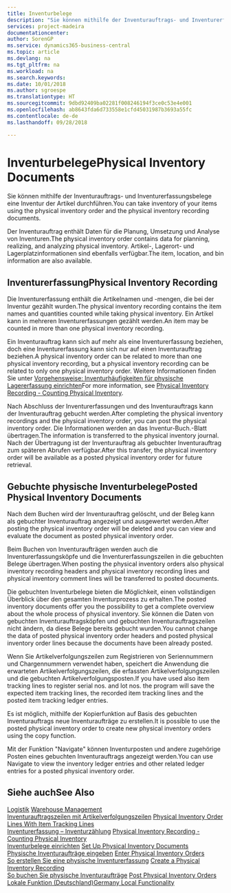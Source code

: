 ```yaml
---
title: Inventurbelege
description: "Sie können mithilfe der Inventurauftrags- und Inventurerfassungsbelege eine Inventur der Artikel durchführen."
services: project-madeira
documentationcenter: 
author: SorenGP
ms.service: dynamics365-business-central
ms.topic: article
ms.devlang: na
ms.tgt_pltfrm: na
ms.workload: na
ms.search.keywords: 
ms.date: 10/01/2018
ms.author: sgroespe
ms.translationtype: HT
ms.sourcegitcommit: 9dbd92409ba02281f008246194f3ce0c53e4e001
ms.openlocfilehash: ab8643fda6d733558e1cfd45031987b3693a55fc
ms.contentlocale: de-de
ms.lasthandoff: 09/28/2018

---
```

# <a name="physical-inventory-documents"></a><span data-ttu-id="5fbb0-103">Inventurbelege</span><span class="sxs-lookup"><span data-stu-id="5fbb0-103">Physical Inventory Documents</span></span>
<span data-ttu-id="5fbb0-104">Sie können mithilfe der Inventurauftrags- und Inventurerfassungsbelege eine Inventur der Artikel durchführen.</span><span class="sxs-lookup"><span data-stu-id="5fbb0-104">You can take inventory of your items using the physical inventory order and the physical inventory recording documents.</span></span>  

<span data-ttu-id="5fbb0-105">Der Inventurauftrag enthält Daten für die Planung, Umsetzung und Analyse von Inventuren.</span><span class="sxs-lookup"><span data-stu-id="5fbb0-105">The physical inventory order contains data for planning, realizing, and analyzing physical inventory.</span></span> <span data-ttu-id="5fbb0-106">Artikel-, Lagerort- und Lagerplatzinformationen sind ebenfalls verfügbar.</span><span class="sxs-lookup"><span data-stu-id="5fbb0-106">The item, location, and bin information are also available.</span></span>  

## <a name="physical-inventory-recording"></a><span data-ttu-id="5fbb0-107">Inventurerfassung</span><span class="sxs-lookup"><span data-stu-id="5fbb0-107">Physical Inventory Recording</span></span>  
<span data-ttu-id="5fbb0-108">Die Inventurerfassung enthält die Artikelnamen und -mengen, die bei der Inventur gezählt wurden.</span><span class="sxs-lookup"><span data-stu-id="5fbb0-108">The physical inventory recording contains the item names and quantities counted while taking physical inventory.</span></span> <span data-ttu-id="5fbb0-109">Ein Artikel kann in mehreren Inventurerfassungen gezählt werden.</span><span class="sxs-lookup"><span data-stu-id="5fbb0-109">An item may be counted in more than one physical inventory recording.</span></span>  

<span data-ttu-id="5fbb0-110">Ein Inventurauftrag kann sich auf mehr als eine Inventurerfassung beziehen, doch eine Inventurerfassung kann sich nur auf einen Inventurauftrag beziehen.</span><span class="sxs-lookup"><span data-stu-id="5fbb0-110">A physical inventory order can be related to more than one physical inventory recording, but a physical inventory recording can be related to only one physical inventory order.</span></span> <span data-ttu-id="5fbb0-111">Weitere Informationen finden Sie unter [Vorgehensweise: Inventurhäufigkeiten für physische Lagererfassung einrichten](physical-inventory-recording-counting-physical-inventory.md)</span><span class="sxs-lookup"><span data-stu-id="5fbb0-111">For more information, see [Physical Inventory Recording - Counting Physical Inventory](physical-inventory-recording-counting-physical-inventory.md).</span></span>  

<span data-ttu-id="5fbb0-112">Nach Abschluss der Inventurerfassungen und des Inventurauftrags kann der Inventurauftrag gebucht werden.</span><span class="sxs-lookup"><span data-stu-id="5fbb0-112">After completing the physical inventory recordings and the physical inventory order, you can post the physical inventory order.</span></span> <span data-ttu-id="5fbb0-113">Die Informationen werden an das Inventur-Buch.-Blatt übertragen.</span><span class="sxs-lookup"><span data-stu-id="5fbb0-113">The information is transferred to the physical inventory journal.</span></span> <span data-ttu-id="5fbb0-114">Nach der Übertragung ist der Inventurauftrag als gebuchter Inventurauftrag zum späteren Abrufen verfügbar.</span><span class="sxs-lookup"><span data-stu-id="5fbb0-114">After this transfer, the physical inventory order will be available as a posted physical inventory order for future retrieval.</span></span>  

## <a name="posted-physical-inventory-documents"></a><span data-ttu-id="5fbb0-115">Gebuchte physische Inventurbelege</span><span class="sxs-lookup"><span data-stu-id="5fbb0-115">Posted Physical Inventory Documents</span></span>  
<span data-ttu-id="5fbb0-116">Nach dem Buchen wird der Inventurauftrag gelöscht, und der Beleg kann als gebuchter Inventurauftrag angezeigt und ausgewertet werden.</span><span class="sxs-lookup"><span data-stu-id="5fbb0-116">After posting the physical inventory order will be deleted and you can view and evaluate the document as posted physical inventory order.</span></span>  

<span data-ttu-id="5fbb0-117">Beim Buchen von Inventuraufträgen werden auch die Inventurerfassungsköpfe und die Inventurerfassungszeilen in die gebuchten Belege übertragen.</span><span class="sxs-lookup"><span data-stu-id="5fbb0-117">When posting the physical inventory orders also physical inventory recording headers and physical inventory recording lines and physical inventory comment lines will be transferred to posted documents.</span></span>  

<span data-ttu-id="5fbb0-118">Die gebuchten Inventurbelege bieten die Möglichkeit, einen vollständigen Überblick über den gesamten Inventurprozess zu erhalten.</span><span class="sxs-lookup"><span data-stu-id="5fbb0-118">The posted inventory documents offer you the possibility to get a complete overview about the whole process of physical inventory.</span></span> <span data-ttu-id="5fbb0-119">Sie können die Daten von gebuchten Inventurauftragsköpfen und gebuchten Inventurauftragszeilen nicht ändern, da diese Belege bereits gebucht wurden.</span><span class="sxs-lookup"><span data-stu-id="5fbb0-119">You cannot change the data of posted physical inventory order headers and posted physical inventory order lines because the documents have been already posted.</span></span>  

<span data-ttu-id="5fbb0-120">Wenn Sie Artikelverfolgungszeilen zum Registrieren von Seriennummern und Chargennummern verwendet haben, speichert die Anwendung die erwarteten Artikelverfolgungszeilen, die erfassten Artikelverfolgungszeilen und die gebuchten Artikelverfolgungsposten.</span><span class="sxs-lookup"><span data-stu-id="5fbb0-120">If you have used also item tracking lines to register serial nos. and lot nos. the program will save the expected item tracking lines, the recorded item tracking lines and the posted item tracking ledger entries.</span></span>  

<span data-ttu-id="5fbb0-121">Es ist möglich, mithilfe der Kopierfunktion auf Basis des gebuchten Inventurauftrags neue Inventuraufträge zu erstellen.</span><span class="sxs-lookup"><span data-stu-id="5fbb0-121">It is possible to use the posted physical inventory order to create new physical inventory orders using the copy function.</span></span>  

<span data-ttu-id="5fbb0-122">Mit der Funktion "Navigate" können Inventurposten und andere zugehörige Posten eines gebuchten Inventurauftrags angezeigt werden.</span><span class="sxs-lookup"><span data-stu-id="5fbb0-122">You can use Navigate to view the inventory ledger entries and other related ledger entries for a posted physical inventory order.</span></span>  

## <a name="see-also"></a><span data-ttu-id="5fbb0-123">Siehe auch</span><span class="sxs-lookup"><span data-stu-id="5fbb0-123">See Also</span></span>  
 <span data-ttu-id="5fbb0-124">[Logistik](../../warehouse-manage-warehouse.md) </span><span class="sxs-lookup"><span data-stu-id="5fbb0-124">[Warehouse Management](../../warehouse-manage-warehouse.md) </span></span>  
 <span data-ttu-id="5fbb0-125">[Inventurauftragszeilen mit Artikelverfolgungszeilen](physical-inventory-order-lines-with-item-tracking-lines.md) </span><span class="sxs-lookup"><span data-stu-id="5fbb0-125">[Physical Inventory Order Lines With Item Tracking Lines](physical-inventory-order-lines-with-item-tracking-lines.md) </span></span>  
 <span data-ttu-id="5fbb0-126">[Inventurerfassung – Inventurzählung](physical-inventory-recording-counting-physical-inventory.md) </span><span class="sxs-lookup"><span data-stu-id="5fbb0-126">[Physical Inventory Recording - Counting Physical Inventory](physical-inventory-recording-counting-physical-inventory.md) </span></span>  
 <span data-ttu-id="5fbb0-127">[Inventurbelege einrichten](how-to-set-up-physical-inventory-documents.md) </span><span class="sxs-lookup"><span data-stu-id="5fbb0-127">[Set Up Physical Inventory Documents](how-to-set-up-physical-inventory-documents.md) </span></span>  
 <span data-ttu-id="5fbb0-128">[Physische Inventuraufträge eingeben](how-to-enter-physical-inventory-orders.md) </span><span class="sxs-lookup"><span data-stu-id="5fbb0-128">[Enter Physical Inventory Orders](how-to-enter-physical-inventory-orders.md) </span></span>  
 <span data-ttu-id="5fbb0-129">[So erstellen Sie eine physische Inventurerfassung](how-to-create-a-physical-inventory-recording.md) </span><span class="sxs-lookup"><span data-stu-id="5fbb0-129">[Create a Physical Inventory Recording](how-to-create-a-physical-inventory-recording.md) </span></span>  
 <span data-ttu-id="5fbb0-130">[So buchen Sie physische Inventuraufträge](how-to-post-physical-inventory-orders.md) </span><span class="sxs-lookup"><span data-stu-id="5fbb0-130">[Post Physical Inventory Orders](how-to-post-physical-inventory-orders.md) </span></span>  
 [<span data-ttu-id="5fbb0-131">Lokale Funktion (Deutschland)</span><span class="sxs-lookup"><span data-stu-id="5fbb0-131">Germany Local Functionality</span></span>](germany-local-functionality.md)

